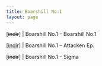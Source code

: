 ```yaml
---
title: Boarshill No.1
layout: page
---
```


[<del>indir</del>]   |   Boarshill No.1 &#8211; Boarshill No.1

<a href="https://cloud.mail.ru/public/7a959e5125dc/Boarshill%20No.1%20-%20Attacken" target="_blank">[indir]</a>   |   Boarshill No.1 &#8211; Attacken Ep.

[<del>indir</del>]   |   Boarshill No.1 &#8211; Sigma